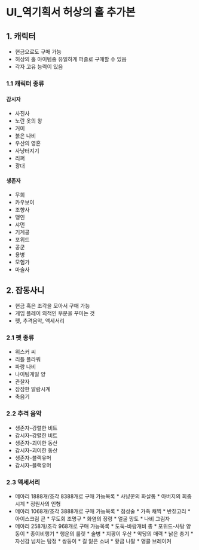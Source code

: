 # UI_역기획서 허상의 홀 추가본

## 1. 캐릭터
 * 현금으로도 구매 가능
 * 허상의 홀 아이템중 유일하게 퍼즐로 구매할 수 있음
 * 각자 고유 능력이 있음

### 1.1 캐릭터 종류

#### 감시자
  * 사진사  
  * 노란 옷의 왕
  * 거미
  * 붉은 나비
  * 우산의 영혼
  * 사냥터지기
  * 리퍼
  * 광대

#### 생존자
  * 무희
  * 카우보이
  * 조향사
  * 맹인
  * 샤먼
  * 기계공
  * 포위드
  * 공군
  * 용병
  * 모험가
  * 마술사

## 2. 잡동사니
 * 현금 혹은 조각을 모아서 구매 가능
 * 게임 플레이 외적인 부분을 꾸미는 것
 * 펫, 추격음악, 액세서리

### 2.1 펫 종류
 * 위스커 씨
 * 리틀 플라워
 * 파랑 나비
 * 나이팅게일 양
 * 관찰자
 * 잠잠한 알람시계
 * 축음기

### 2.2 추격 음악
 * 생존자-강렬한 비트
 * 감시자-강렬한 비트
 * 생존자-괴이한 동산
 * 감시자-괴이한 동산
 * 생존자-블랙유머
 * 감시자-블랙유머

### 2.3 액세서리
 * 메아리 1888개/조각 8388개로 구매 가능목록 
         * 사냥꾼의 화살통
         * 아버지의 회중시계
         * 정원사의 인형
 * 메아리 1068개/조각 3888개로 구매 가능목록
        * 점성술
        * 가죽 채찍
        * 반짇고리
        * 아이스크림 콘
        * 무도회 조명구
        * 화염의 정령
        * 얼굴 망토
        * 나비 그림자
 * 메아리 258개/조각 968개로 구매 가능목록
        * 도둑-바람개비 총
        * 포위드-사탕 양동이
        * 종이비행기
        * 행운의 룰렛
        * 술병
        * 지팡이 우산
        * 악당의 매력
        * 낡은 총기
        * 자신감 넘치는 탐정
        * 쌍둥이
        * 길 잃은 소녀
        * 황금 나팔
        * 앵콜 브레이커

  